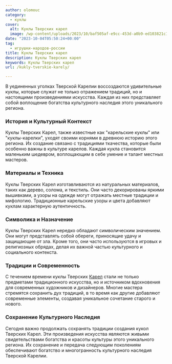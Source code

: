 ```yaml
---
author: olomouc
category:
  - куклы
cover:
  alt: Куклы Тверских карел
  image: /wp-content/uploads/2023/10/baf505af-e9cc-453d-a0b9-ed103821c19a-jpg.webp
date: "2023-10-04T05:50:24+00:00"
tag:
  - игрушки-народов-россии
title: Куклы Тверских карел
description: Куклы Тверских карел
keywords: Куклы Тверских карел
url: /kukly-tverskie-karely/

---
```

В уединенных уголках Тверской Карелии воссоздаются удивительные куклы, которые служат не только отражением традиций, но и настоящими произведениями искусства. Каждая из них представляет собой воплощение богатства культурного наследия этого уникального региона.

### История и Культурный Контекст

Куклы Тверских Карел, также известные как "карельские куклы" или "куклы-карелки", уходят своими корнями в древнюю историю этого региона. Их создание связано с традициями ткачества, которые были особенно важны в культуре карелов. Каждая кукла становится маленьким шедевром, воплощающим в себе умение и талант местных мастеров.

### Материалы и Техника

Куклы Тверских Карел изготавливаются из натуральных материалов, таких как дерево, солома, и текстиль. Они часто декорированы яркими вышивками, а узоры на одежде могут отражать местные традиции и мифологию. Традиционные карельские узоры и цвета добавляют куклам характерную аутентичность.

### Символика и Назначение

Куклы Тверских Карел нередко обладают символическим значением. Они могут представлять собой обереги, приносящие удачу и защищающие от зла. Кроме того, они часто используются в игровых и религиозных обрядах, делая их важной частью культурного и социального контекста.

### Традиции и Современность

С течением времени куклы Тверских [Карел](https://www.adora.ru/igrushki-narodov-karely/) стали не только предметами традиционного искусства, но и источником вдохновения для современных художников и дизайнеров. Многие мастера стремятся сохранить дух традиций, в то время как другие добавляют современные элементы, создавая уникальное сочетание старого и нового.

### Сохранение Культурного Наследия

Сегодня важно продолжать сохранять традиции создания кукол Тверских Карел. Эти произведения искусства являются живыми свидетельствами богатства и красоты культуры этого уникального региона. Их сохранение и передача следующим поколениям обеспечивают богатство и многогранность культурного наследия Тверской Карелии.
